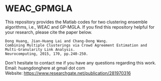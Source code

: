 # WEAC_GPMGLA

This repository provides the Matlab codes for two clustering ensemble algorithms, i.e., WEAC and GP-MGLA. If you find this repository helpful for your research, please cite the paper below.

```
Dong Huang, Jian-Huang Lai and Chang-Dong Wang.    
Combining Multiple Clusterings via Crowd Agreement Estimation and Multi-Granularity Link Analysis.   
Neurocomputing, 2015, 170, pp.240-250.
```

Don't hesitate to contact me if you have any questions regarding this work.  
Email: huangdonghere at gmail dot com  
Website: https://www.researchgate.net/publication/281970316
